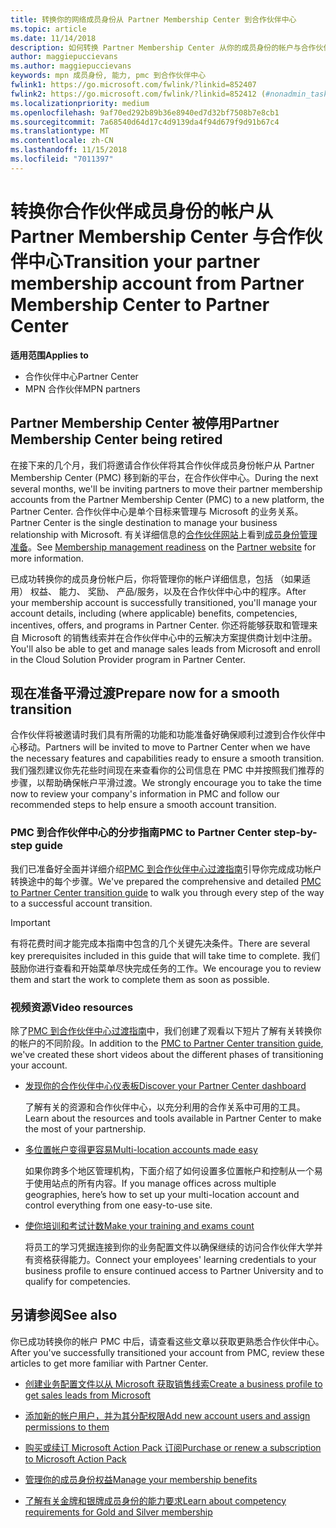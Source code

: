 ```yaml
---
title: 转换你的网络成员身份从 Partner Membership Center 到合作伙伴中心
ms.topic: article
ms.date: 11/14/2018
description: 如何转换 Partner Membership Center 从你的成员身份的帐户与合作伙伴中心。
author: maggiepuccievans
ms.author: maggiepuccievans
keywords: mpn 成员身份, 能力, pmc 到合作伙伴中心
fwlink1: https://go.microsoft.com/fwlink/?linkid=852407
fwlink2: https://go.microsoft.com/fwlink/?linkid=852412 (#nonadmin_tasks)
ms.localizationpriority: medium
ms.openlocfilehash: 9af70ed292b89b36e8940ed7d32bf7508b7e8cb1
ms.sourcegitcommit: 7a68540d64d17c4d9139da4f94d679f9d91b67c4
ms.translationtype: MT
ms.contentlocale: zh-CN
ms.lasthandoff: 11/15/2018
ms.locfileid: "7011397"
---
```

# <a name="transition-your-partner-membership-account-from-partner-membership-center-to-partner-center"></a><span data-ttu-id="a56c1-104">转换你合作伙伴成员身份的帐户从 Partner Membership Center 与合作伙伴中心</span><span class="sxs-lookup"><span data-stu-id="a56c1-104">Transition your partner membership account from Partner Membership Center to Partner Center</span></span>

**<span data-ttu-id="a56c1-105">适用范围</span><span class="sxs-lookup"><span data-stu-id="a56c1-105">Applies to</span></span>**

- <span data-ttu-id="a56c1-106">合作伙伴中心</span><span class="sxs-lookup"><span data-stu-id="a56c1-106">Partner Center</span></span>
- <span data-ttu-id="a56c1-107">MPN 合作伙伴</span><span class="sxs-lookup"><span data-stu-id="a56c1-107">MPN partners</span></span>

## <a name="partner-membership-center-being-retired"></a><span data-ttu-id="a56c1-108">Partner Membership Center 被停用</span><span class="sxs-lookup"><span data-stu-id="a56c1-108">Partner Membership Center being retired</span></span>

<span data-ttu-id="a56c1-109">在接下来的几个月，我们将邀请合作伙伴将其合作伙伴成员身份帐户从 Partner Membership Center (PMC) 移到新的平台，在合作伙伴中心。</span><span class="sxs-lookup"><span data-stu-id="a56c1-109">During the next several months, we'll be inviting partners to move their partner membership accounts from the Partner Membership Center (PMC) to a new platform, the Partner Center.</span></span> <span data-ttu-id="a56c1-110">合作伙伴中心是单个目标来管理与 Microsoft 的业务关系。</span><span class="sxs-lookup"><span data-stu-id="a56c1-110">Partner Center is the single destination to manage your business relationship with Microsoft.</span></span> <span data-ttu-id="a56c1-111">有关详细信息的[合作伙伴网站](https://partner.microsoft.com/commercial)上看到[成员身份管理准备](https://partner.microsoft.com/support/partner-center-help)。</span><span class="sxs-lookup"><span data-stu-id="a56c1-111">See [Membership management readiness](https://partner.microsoft.com/support/partner-center-help) on the [Partner website](https://partner.microsoft.com/commercial) for more information.</span></span>

<span data-ttu-id="a56c1-112">已成功转换你的成员身份帐户后，你将管理你的帐户详细信息，包括 （如果适用） 权益、 能力、 奖励、 产品/服务，以及在合作伙伴中心中的程序。</span><span class="sxs-lookup"><span data-stu-id="a56c1-112">After your membership account is successfully transitioned, you'll manage your account details, including (where applicable) benefits, competencies, incentives, offers, and programs in Partner Center.</span></span> <span data-ttu-id="a56c1-113">你还将能够获取和管理来自 Microsoft 的销售线索并在合作伙伴中心中的云解决方案提供商计划中注册。</span><span class="sxs-lookup"><span data-stu-id="a56c1-113">You'll also be able to get and manage sales leads from Microsoft and enroll in the Cloud Solution Provider program in Partner Center.</span></span>

## <a name="prepare-now-for-a-smooth-transition"></a><span data-ttu-id="a56c1-114">现在准备平滑过渡</span><span class="sxs-lookup"><span data-stu-id="a56c1-114">Prepare now for a smooth transition</span></span>

<span data-ttu-id="a56c1-115">合作伙伴将被邀请时我们具有所需的功能和功能准备好确保顺利过渡到合作伙伴中心移动。</span><span class="sxs-lookup"><span data-stu-id="a56c1-115">Partners will be invited to move to Partner Center when we have the necessary features and capabilities ready to ensure a smooth transition.</span></span> <span data-ttu-id="a56c1-116">我们强烈建议你先花些时间现在来查看你的公司信息在 PMC 中并按照我们推荐的步骤，以帮助确保帐户平滑过渡。</span><span class="sxs-lookup"><span data-stu-id="a56c1-116">We strongly encourage you to take the time now to review your company's information in PMC and follow our recommended steps to help ensure a smooth account transition.</span></span>

### <a name="pmc-to-partner-center-step-by-step-guide"></a><span data-ttu-id="a56c1-117">PMC 到合作伙伴中心的分步指南</span><span class="sxs-lookup"><span data-stu-id="a56c1-117">PMC to Partner Center step-by-step guide</span></span>

<span data-ttu-id="a56c1-118">我们已准备好全面并详细介绍[PMC 到合作伙伴中心过渡指南](https://assetsprod.microsoft.com/mpn/en-us/membership-account-set-up-guide.pdf)引导你完成成功帐户转换途中的每个步骤。</span><span class="sxs-lookup"><span data-stu-id="a56c1-118">We've prepared the comprehensive and detailed [PMC to Partner Center transition guide](https://assetsprod.microsoft.com/mpn/en-us/membership-account-set-up-guide.pdf) to walk you through every step of the way to a successful account transition.</span></span>

>[!IMPORTANT]
><span data-ttu-id="a56c1-119">有将花费时间才能完成本指南中包含的几个关键先决条件。</span><span class="sxs-lookup"><span data-stu-id="a56c1-119">There are several key prerequisites included in this guide that will take time to complete.</span></span> <span data-ttu-id="a56c1-120">我们鼓励你进行查看和开始菜单尽快完成任务的工作。</span><span class="sxs-lookup"><span data-stu-id="a56c1-120">We encourage you to review them and start the work to complete them as soon as possible.</span></span>

### <a name="video-resources"></a><span data-ttu-id="a56c1-121">视频资源</span><span class="sxs-lookup"><span data-stu-id="a56c1-121">Video resources</span></span>

<span data-ttu-id="a56c1-122">除了[PMC 到合作伙伴中心过渡指南](https://assetsprod.microsoft.com/mpn/en-us/membership-account-set-up-guide.pdf)中，我们创建了观看以下短片了解有关转换你的帐户的不同阶段。</span><span class="sxs-lookup"><span data-stu-id="a56c1-122">In addition to the [PMC to Partner Center transition guide](https://assetsprod.microsoft.com/mpn/en-us/membership-account-set-up-guide.pdf), we've created these short videos about the different phases of transitioning your account.</span></span> 

- [<span data-ttu-id="a56c1-123">发现你的合作伙伴中心仪表板</span><span class="sxs-lookup"><span data-stu-id="a56c1-123">Discover your Partner Center dashboard</span></span>](https://partner.microsoft.com/support/partner-center-help)
 
  <span data-ttu-id="a56c1-124">了解有关的资源和合作伙伴中心，以充分利用的合作关系中可用的工具。</span><span class="sxs-lookup"><span data-stu-id="a56c1-124">Learn about the resources and tools available in Partner Center to make the most of your partnership.</span></span>

- [<span data-ttu-id="a56c1-125">多位置帐户变得更容易</span><span class="sxs-lookup"><span data-stu-id="a56c1-125">Multi-location accounts made easy</span></span>](https://partner.microsoft.com/support/partner-center-help)
 
  <span data-ttu-id="a56c1-126">如果你跨多个地区管理机构，下面介绍了如何设置多位置帐户和控制从一个易于使用站点的所有内容。</span><span class="sxs-lookup"><span data-stu-id="a56c1-126">If you manage offices across multiple geographies, here’s how to set up your multi-location account and control everything from one easy-to-use site.</span></span>

- [<span data-ttu-id="a56c1-127">使你培训和考试计数</span><span class="sxs-lookup"><span data-stu-id="a56c1-127">Make your training and exams count</span></span>](https://partner.microsoft.com/support/partner-center-help)

  <span data-ttu-id="a56c1-128">将员工的学习凭据连接到你的业务配置文件以确保继续的访问合作伙伴大学并有资格获得能力。</span><span class="sxs-lookup"><span data-stu-id="a56c1-128">Connect your employees' learning credentials to your business profile to ensure continued access to Partner University and to qualify for competencies.</span></span>

## <a name="see-also"></a><span data-ttu-id="a56c1-129">另请参阅</span><span class="sxs-lookup"><span data-stu-id="a56c1-129">See also</span></span>

<span data-ttu-id="a56c1-130">你已成功转换你的帐户 PMC 中后，请查看这些文章以获取更熟悉合作伙伴中心。</span><span class="sxs-lookup"><span data-stu-id="a56c1-130">After you've successfully transitioned your account from PMC, review these articles to get more familiar with Partner Center.</span></span>

-   [<span data-ttu-id="a56c1-131">创建业务配置文件以从 Microsoft 获取销售线索</span><span class="sxs-lookup"><span data-stu-id="a56c1-131">Create a business profile to get sales leads from Microsoft</span></span>](create-a-marketing-profile.md)

-   [<span data-ttu-id="a56c1-132">添加新的帐户用户，并为其分配权限</span><span class="sxs-lookup"><span data-stu-id="a56c1-132">Add new account users and assign permissions to them</span></span>](create-user-accounts-and-set-permissions.md)

-   [<span data-ttu-id="a56c1-133">购买或续订 Microsoft Action Pack 订阅</span><span class="sxs-lookup"><span data-stu-id="a56c1-133">Purchase or renew a subscription to Microsoft Action Pack</span></span>](mpn-get-action-pack.md)

-   [<span data-ttu-id="a56c1-134">管理你的成员身份权益</span><span class="sxs-lookup"><span data-stu-id="a56c1-134">Manage your membership benefits</span></span>](manage-your-partner-network-benefits.md)

-   [<span data-ttu-id="a56c1-135">了解有关金牌和银牌成员身份的能力要求</span><span class="sxs-lookup"><span data-stu-id="a56c1-135">Learn about competency requirements for Gold and Silver membership</span></span>](https://partner.microsoft.com/membership/competencies)






